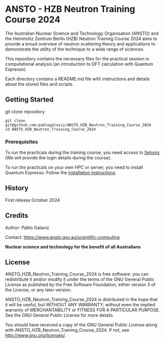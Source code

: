 
# ANSTO - HZB Neutron Training Course 2024 

The Australian Nuclear Science and Technology Organisation (ANSTO) and the Helmholtz Zentrum Berlin (HZB) Neutron Training Course 2024 aims to provide a broad overview of neutron scattering theory and applications to demonstrate the utility of the technique to a wide range of sciences. 

This repository contains the necessary files for the practical session in computational analysis (an introduction to DFT calculation with Quantum Espresso).

Each directory contains a README.md file with instructions and details about the stored files and scripts. 

## Getting Started

git clone repository 
```shell
git clone git@github.com:pablogalaviz/ANSTO_HZB_Neutron_Training_Course_2024 
cd ANSTO_HZB_Neutron_Training_Course_2024
```

### Prerequisites

To run the practicals during the training course, you need access to [Setonix](https://pawsey.org.au/systems/setonix/) (We will provide the login details during the course).

To run the practicals on your own HPC or server, you need to install Quantum Espresso. Follow the [installation instructions](https://www.quantum-espresso.org/Doc/user_guide/node7.html). 


## History

First release October 2024

## Credits

Author: Pablo Galaviz

Contact: https://www.ansto.gov.au/scientific-computing


**Nuclear science and technology for the benefit of all Australians**  

## License

ANSTO_HZB_Neutron_Training_Course_2024 is free software: you can redistribute it and/or modify
it under the terms of the GNU General Public License as published by
the Free Software Foundation, either version 3 of the License, or
any later version.

ANSTO_HZB_Neutron_Training_Course_2024 is distributed in the hope that it will be useful,
but WITHOUT ANY WARRANTY; without even the implied warranty of
MERCHANTABILITY or FITNESS FOR A PARTICULAR PURPOSE.  See the
GNU General Public License for more details.

You should have received a copy of the GNU General Public License
along with ANSTO_HZB_Neutron_Training_Course_2024.  If not, see <http://www.gnu.org/licenses/>.